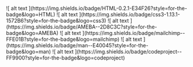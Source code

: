 <h1 align="center">
  <br>

</h1>
![ alt text ](https://img.shields.io/badge/HTML-0.2.1-E34F26?style=for-the-badge&logo=HTML)
![ alt text ](https://img.shields.io/badge/css3-1.13.1-1572B6?style=for-the-badge&logo=css3)
![ alt text ](https://img.shields.io/badge/AMEBA--2D8C3C?style=for-the-badge&logo=AMEBA)
![ alt text ](https://img.shields.io/badge/mailchimp--FFE01B?style=for-the-badge&logo=mailchimp)
![ alt text ](https://img.shields.io/badge/man--E40045?style=for-the-badge&logo=man)
![ alt text ](https://img.shields.io/badge/codeproject--FF9900?style=for-the-badge&logo=codeproject)

